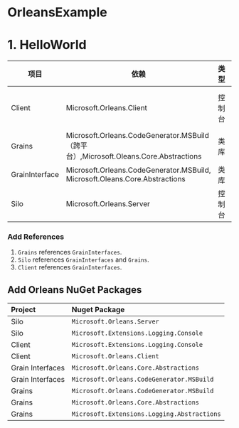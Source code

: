 # OrleansExample

# 1. HelloWorld

|项目|依赖|类型|备注|
|--|--|--|--|
|Client| Microsoft.Orleans.Client| 控制台 | GateServer, 网关, 客户端，需要多开 |
|Grains| Microsoft.Orleans.CodeGenerator.MSBuild（跨平台）,Microsoft.Oleans.Core.Abstractions | 类库 |实现 |
|GrainInterface| Microsoft.Orleans.CodeGenerator.MSBuild, Microsoft.Oleans.Core.Abstractions | 类库 |接口 |
|Silo| Microsoft.Orleans.Server | 控制台 |CardServer, 服务器，可以多开 |

### Add References

1. `Grains` references `GrainInterfaces`.
2. `Silo` references `GrainInterfaces` and `Grains`.
3. `Client` references `GrainInterfaces`.

## Add Orleans NuGet Packages

| Project          | Nuget Package                               |
| :--------------- | :------------------------------------------ |
| Silo             | `Microsoft.Orleans.Server`                  |
| Silo             | `Microsoft.Extensions.Logging.Console`      |
| Client           | `Microsoft.Extensions.Logging.Console`      |
| Client           | `Microsoft.Orleans.Client`                  |
| Grain Interfaces | `Microsoft.Orleans.Core.Abstractions`       |
| Grain Interfaces | `Microsoft.Orleans.CodeGenerator.MSBuild`   |
| Grains           | `Microsoft.Orleans.CodeGenerator.MSBuild`   |
| Grains           | `Microsoft.Orleans.Core.Abstractions`       |
| Grains           | `Microsoft.Extensions.Logging.Abstractions` |